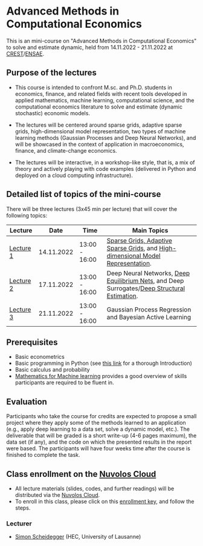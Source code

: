 # Advanced Methods in Computational Economics

This is an mini-course on "Advanced Methods in Computational
Economics" to solve and estimate dynamic, held from 14.11.2022 - 21.11.2022 at [CREST](https://crest.science/)/[ENSAE](https://www.ensae.fr/en).


## Purpose of the lectures

* This course is intended to confront M.sc. and Ph.D. students in economics, finance, and related fields with recent tools developed in applied mathematics, machine learning, computational science, and the computational economics literature to solve and estimate (dynamic stochastic) economic models.

* The lectures will be centered around sparse grids, adaptive sparse grids, high-dimensional model representation, two types of machine learning methods (Gaussian Processes and Deep Neural Networks), and will be showcased
in the context of application in macroeconomics, finance, and climate-change economics.

* The lectures will be interactive, in a workshop-like style, that is, a mix of theory and actively playing with code examples (delivered in Python and deployed on a cloud computing infrastructure).


## Detailed list of topics of the mini-course

There will be three lectures (3x45 min per lecture) that will cover the following topics:

**Lecture** | **Date** | **Time** | **Main Topics**
-----------|-----|------|------
[Lecture 1](lectures/lecture_1)| 14.11.2022 | 13:00 - 16:00 | [Sparse Grids, Adaptive Sparse Grids](https://github.com/SparseGridsForDynamicEcon/SparseGrids_in_econ_handbook), and [High-dimensional Model Representation](https://github.com/SparseGridsForDynamicEcon/HDMR).
[Lecture 2](lectures/lecture_2) | 17.11.2022 | 13:00 - 16:00 | Deep Neural Networks, [Deep Equilibrium Nets](https://github.com/sischei/DeepEquilibriumNets), and Deep Surrogates/[Deep Structural Estimation](https://github.com/DeepSurrogate/OptionPricing).
[Lecture 3](lectures/lecture_3)| 21.11.2022 | 13:00 - 16:00 | Gaussian Process Regression and Bayesian Active Learning


## Prerequisites

* Basic econometrics
* Basic programming in Python (see [this link](https://python-programming.quantecon.org/intro.html) for a thorough Introduction)
* Basic calculus and probability
* [Mathematics for Machine learning](https://mml-book.github.io/) provides a good overview of skills participants are required to be fluent in.


## Evaluation

Participants who take the course for credits are expected to propose a small
project where they apply some of the methods learned to an application (e.g.,
apply deep learning to a data set, solve a dynamic model, etc.). The deliverable
that will be graded is a short write-up (4-6 pages maximum), the data set (if
any), and the code on which the presented results in the report were based. The
participants will have four weeks time after the course is finished to complete
the task.


## Class enrollment on the [Nuvolos Cloud](https://nuvolos.cloud/)

* All lecture materials (slides, codes, and further readings) will be distributed via the [Nuvolos Cloud](https://nuvolos.cloud/).
* To enroll in this class, please click on this [enrollment key](https://az.nuvolos.cloud/enroll/class/sPzEWqQ3a5Y), and follow the steps.


### Lecturer
* [Simon Scheidegger](https://sites.google.com/site/simonscheidegger/) (HEC, University of Lausanne)



